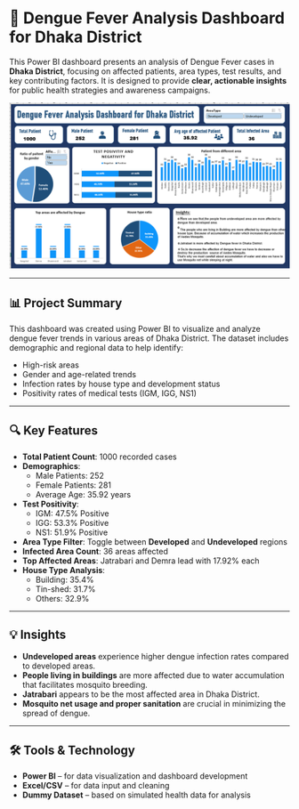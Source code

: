 # 🦟 Dengue Fever Analysis Dashboard for Dhaka District

This Power BI dashboard presents an analysis of Dengue Fever cases in **Dhaka District**, focusing on affected patients, area types, test results, and key contributing factors. It is designed to provide **clear, actionable insights** for public health strategies and awareness campaigns.

![Dengue Fever Dashboard](Dengue%20Dashboard.png)

---

## 📊 Project Summary

This dashboard was created using Power BI to visualize and analyze dengue fever trends in various areas of Dhaka District. The dataset includes demographic and regional data to help identify:
- High-risk areas
- Gender and age-related trends
- Infection rates by house type and development status
- Positivity rates of medical tests (IGM, IGG, NS1)

---

## 🔍 Key Features

- **Total Patient Count**: 1000 recorded cases
- **Demographics**:
  - Male Patients: 252
  - Female Patients: 281
  - Average Age: 35.92 years
- **Test Positivity**:
  - IGM: 47.5% Positive
  - IGG: 53.3% Positive
  - NS1: 51.9% Positive
- **Area Type Filter**: Toggle between **Developed** and **Undeveloped** regions
- **Infected Area Count**: 36 areas affected
- **Top Affected Areas**: Jatrabari and Demra lead with 17.92% each
- **House Type Analysis**:
  - Building: 35.4%
  - Tin-shed: 31.7%
  - Others: 32.9%

---

## 💡 Insights

- **Undeveloped areas** experience higher dengue infection rates compared to developed areas.
- **People living in buildings** are more affected due to water accumulation that facilitates mosquito breeding.
- **Jatrabari** appears to be the most affected area in Dhaka District.
- **Mosquito net usage and proper sanitation** are crucial in minimizing the spread of dengue.

---

## 🛠 Tools & Technology

- **Power BI** – for data visualization and dashboard development
- **Excel/CSV** – for data input and cleaning
- **Dummy Dataset** – based on simulated health data for analysis
